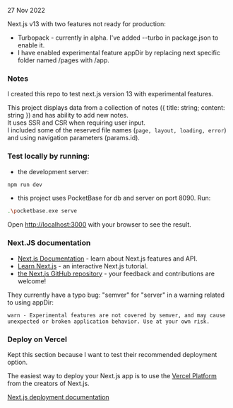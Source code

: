 27 Nov 2022

Next.js v13 with two features not ready for production:

- Turbopack - currently in alpha. I've added --turbo in package.json to enable it.
- I have enabled experimental feature appDir by replacing next specific folder named /pages with /app.

### Notes

I created this repo to test next.js version 13 with experimental features.

This project displays data from a collection of notes ({ title: string; content: string }) and has ability to add new notes.\
It uses SSR and CSR when requiring user input.\
I included some of the reserved file names (`page, layout, loading, error`) and using navigation parameters (params.id).

### Test locally by running:

- the development server:

```bash
npm run dev
```

- this project uses PocketBase for db and server on port 8090. Run:

```bash
.\pocketbase.exe serve
```

Open [http://localhost:3000](http://localhost:3000) with your browser to see the result.

### Next.JS documentation

- [Next.js Documentation](https://nextjs.org/docs) - learn about Next.js features and API.
- [Learn Next.js](https://nextjs.org/learn) - an interactive Next.js tutorial.
- [the Next.js GitHub repository](https://github.com/vercel/next.js/) - your feedback and contributions are welcome!

They currently have a typo bug: "semver" for "server" in a warning related to using appDir:

`warn - Experimental features are not covered by semver, and may cause unexpected or broken application behavior. Use at your own risk.`

### Deploy on Vercel

Kept this section because I want to test their recommended deployment option.

The easiest way to deploy your Next.js app is to use the [Vercel Platform](https://vercel.com/new?utm_medium=default-template&filter=next.js&utm_source=create-next-app&utm_campaign=create-next-app-readme) from the creators of Next.js.

[Next.js deployment documentation](https://nextjs.org/docs/deployment)
